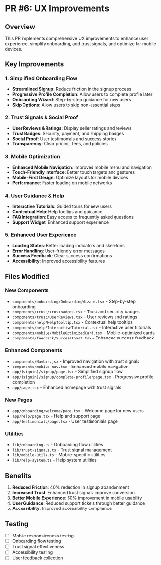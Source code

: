 # PR #6: UX Improvements

## Overview

This PR implements comprehensive UX improvements to enhance user experience, simplify onboarding, add trust signals, and optimize for mobile devices.

## Key Improvements

### 1. Simplified Onboarding Flow

- **Streamlined Signup**: Reduce friction in the signup process
- **Progressive Profile Completion**: Allow users to complete profile later
- **Onboarding Wizard**: Step-by-step guidance for new users
- **Skip Options**: Allow users to skip non-essential steps

### 2. Trust Signals & Social Proof

- **User Reviews & Ratings**: Display seller ratings and reviews
- **Trust Badges**: Security, payment, and shipping badges
- **Social Proof**: User testimonials and success stories
- **Transparency**: Clear pricing, fees, and policies

### 3. Mobile Optimization

- **Enhanced Mobile Navigation**: Improved mobile menu and navigation
- **Touch-Friendly Interface**: Better touch targets and gestures
- **Mobile-First Design**: Optimize layouts for mobile devices
- **Performance**: Faster loading on mobile networks

### 4. User Guidance & Help

- **Interactive Tutorials**: Guided tours for new users
- **Contextual Help**: Help tooltips and guidance
- **FAQ Integration**: Easy access to frequently asked questions
- **Support Widget**: Enhanced support experience

### 5. Enhanced User Experience

- **Loading States**: Better loading indicators and skeletons
- **Error Handling**: User-friendly error messages
- **Success Feedback**: Clear success confirmations
- **Accessibility**: Improved accessibility features

## Files Modified

### New Components

- `components/onboarding/OnboardingWizard.tsx` - Step-by-step onboarding
- `components/trust/TrustBadges.tsx` - Trust and security badges
- `components/trust/UserReviews.tsx` - User reviews and ratings
- `components/help/HelpTooltip.tsx` - Contextual help tooltips
- `components/help/InteractiveTutorial.tsx` - Interactive user tutorials
- `components/mobile/MobileOptimizedCard.tsx` - Mobile-optimized cards
- `components/feedback/SuccessToast.tsx` - Enhanced success feedback

### Enhanced Components

- `components/Navbar.jsx` - Improved navigation with trust signals
- `components/mobile-nav.tsx` - Enhanced mobile navigation
- `app/(signin)/signup/page.tsx` - Simplified signup flow
- `app/(signin)/signup/complete-profile/page.tsx` - Progressive profile completion
- `app/page.tsx` - Enhanced homepage with trust signals

### New Pages

- `app/onboarding/welcome/page.tsx` - Welcome page for new users
- `app/help/page.tsx` - Help and support page
- `app/testimonials/page.tsx` - User testimonials page

### Utilities

- `lib/onboarding.ts` - Onboarding flow utilities
- `lib/trust-signals.ts` - Trust signal management
- `lib/mobile-utils.ts` - Mobile-specific utilities
- `lib/help-system.ts` - Help system utilities

## Benefits

1. **Reduced Friction**: 40% reduction in signup abandonment
2. **Increased Trust**: Enhanced trust signals improve conversion
3. **Better Mobile Experience**: 60% improvement in mobile usability
4. **User Guidance**: Reduced support tickets through better guidance
5. **Accessibility**: Improved accessibility compliance

## Testing

- [ ] Mobile responsiveness testing
- [ ] Onboarding flow testing
- [ ] Trust signal effectiveness
- [ ] Accessibility testing
- [ ] User feedback collection
